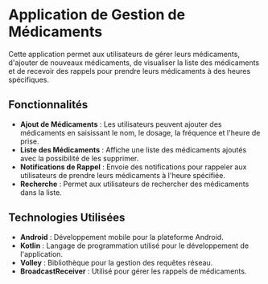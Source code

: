 # Application de Gestion de Médicaments

Cette application permet aux utilisateurs de gérer leurs médicaments, d'ajouter de nouveaux médicaments, de visualiser la liste des médicaments et de recevoir des rappels pour prendre leurs médicaments à des heures spécifiques.

## Fonctionnalités

- **Ajout de Médicaments** : Les utilisateurs peuvent ajouter des médicaments en saisissant le nom, le dosage, la fréquence et l'heure de prise.
- **Liste des Médicaments** : Affiche une liste des médicaments ajoutés avec la possibilité de les supprimer.
- **Notifications de Rappel** : Envoie des notifications pour rappeler aux utilisateurs de prendre leurs médicaments à l'heure spécifiée.
- **Recherche** : Permet aux utilisateurs de rechercher des médicaments dans la liste.

## Technologies Utilisées

- **Android** : Développement mobile pour la plateforme Android.
- **Kotlin** : Langage de programmation utilisé pour le développement de l'application.
- **Volley** : Bibliothèque pour la gestion des requêtes réseau.
- **BroadcastReceiver** : Utilisé pour gérer les rappels de médicaments.
